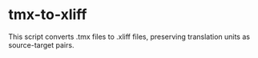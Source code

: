 # tmx-to-xliff
This script converts .tmx files to .xliff files, preserving translation units as source-target pairs.
